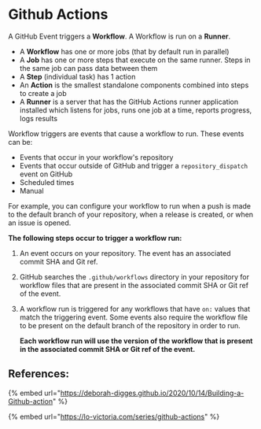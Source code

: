 # Github Actions



A GitHub Event triggers a **Workflow**. A Workflow is run on a **Runner**.

* A **Workflow** has one or more jobs (that by default run in parallel)
* A **Job** has one or more steps that execute on the same runner. Steps in the same job can pass data between them
* A **Step** (individual task) has 1 action
* An **Action** is the smallest standalone components combined into steps to create a job
* A **Runner** is a server that has the GitHub Actions runner application installed which listens for jobs, runs one job at a time, reports progress, logs results



Workflow triggers are events that cause a workflow to run. These events can be:

* Events that occur in your workflow's repository
* Events that occur outside of GitHub and trigger a `repository_dispatch` event on GitHub
* Scheduled times
* Manual

For example, you can configure your workflow to run when a push is made to the default branch of your repository, when a release is created, or when an issue is opened.

**The following steps occur to trigger a workflow run:**

1. An event occurs on your repository. The event has an associated commit SHA and Git ref.
2. GitHub searches the `.github/workflows` directory in your repository for workflow files that are present in the associated commit SHA or Git ref of the event.
3.  A workflow run is triggered for any workflows that have `on:` values that match the triggering event. Some events also require the workflow file to be present on the default branch of the repository in order to run.

    **Each workflow run will use the version of the workflow that is present in the associated commit SHA or Git ref of the event.**&#x20;

## References:

{% embed url="https://deborah-digges.github.io/2020/10/14/Building-a-Github-action" %}

{% embed url="https://lo-victoria.com/series/github-actions" %}
